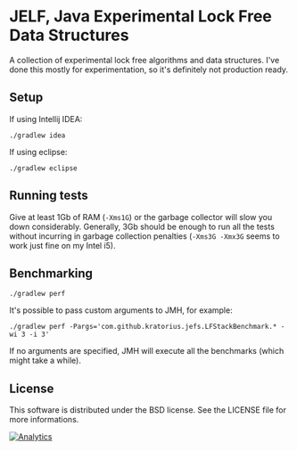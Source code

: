 JELF, Java Experimental Lock Free Data Structures
=================================================

A collection of experimental lock free algorithms and data structures.
I've done this mostly for experimentation, so it's definitely not production
ready.


Setup
-----
If using Intellij IDEA:

    ./gradlew idea


If using eclipse:

    ./gradlew eclipse


Running tests
-------------
Give at least 1Gb of RAM (`-Xms1G`) or the garbage collector will slow you down
considerably. Generally, 3Gb should be enough to run all the tests without
incurring in garbage collection penalties (`-Xms3G -Xmx3G` seems to work just fine
on my Intel i5).


Benchmarking
------------

    ./gradlew perf

It's possible to pass custom arguments to JMH, for example:

    ./gradlew perf -Pargs='com.github.kratorius.jefs.LFStackBenchmark.* -wi 3 -i 3'

If no arguments are specified, JMH will execute all the benchmarks (which might take
a while).

License
-------
This software is distributed under the BSD license. See the LICENSE file
for more informations.

[![Analytics](https://ga-beacon.appspot.com/UA-184881-14/jelf)](https://github.com/igrigorik/ga-beacon)

